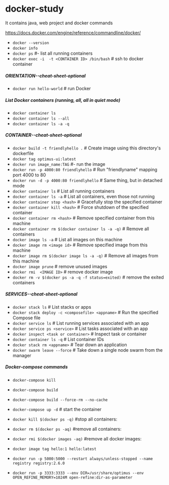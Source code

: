 # docker-study
It contains java, web project and docker commands

https://docs.docker.com/engine/reference/commandline/docker/

- `docker --version`
- `docker info`
- `docker ps`   #- list all running containers
- `docker exec -i  -t <CONTAINER ID> /bin/bash`     # ssh to docker container

##### ORIENTATION--cheat-sheet-optional ##############

- `docker run hello-world`       # run Docker

##### List Docker containers (running, all, all in quiet mode)
- `docker container ls`
- `docker container ls --all`
- `docker container ls -a -q`

##### CONTAINER--cheat-sheet-optional
- `docker build -t friendlyhello .`  												# Create image using this directory's dockerfile
- `docker tag optimus-ui:latest`
- `docker run image_name:TAG`   														#- run the image
- `docker run -p 4000:80 friendlyhello`  										# Run "friendlyname" mapping port 4000 to 80
- `docker run -d -p 4000:80 friendlyhello`    							# Same thing, but in detached mode
- `docker container ls`                       							# List all running containers
- `docker container ls -a`            											# List all containers, even those not running
- `docker container stop <hash>`           									# Gracefully stop the specified container
- `docker container kill <hash>`         										# Force shutdown of the specified container
- `docker container rm <hash>`        											# Remove specified container from this machine
- `docker container rm $(docker container ls -a -q)`        # Remove all containers
- `docker image ls -a`                             					# List all images on this machine
- `docker image rm <image id>`            									# Remove specified image from this machine
- `docker image rm $(docker image ls -a -q)`  							# Remove all images from this machine
- `docker image prune`  																		# remove unused images
- `docker rmi  <IMAGE ID>`   														    # remove docker image
- `docker rm -v $(docker ps -a -q -f status=exited)`        # remove the exited containers

##### SERVICES--cheat-sheet-optional
- `docker stack ls`                                         # List stacks or apps
- `docker stack deploy -c <composefile> <appname>`  				# Run the specified Compose file
- `docker service ls`                												# List running services associated with an app
- `docker service ps <service>`                  						# List tasks associated with an app
- `docker inspect <task or container>`                   		# Inspect task or container
- `docker container ls -q`                                  # List container IDs
- `docker stack rm <appname>`                             	# Tear down an application
- `docker swarm leave --force`      												# Take down a single node swarm from the manager

##### Docker-compose commands #######
- `docker-compose kill`
- `docker-compose build`
- `docker-compose build --force-rm --no-cache`
- `docker-compose up -d`                                		# start the container
- `docker kill $(docker ps -q)`															#stop all containers:
- `docker rm $(docker ps -aq)`															#remove all containers:
- `docker rmi $(docker images -aq)`													#remove all docker images:

- `docker image tag hello:1 hello:latest`
- `docker run -p 5000:5000 --restart always/unless-stopped --name registry registry:2.6.0`

- `docker run -p 3333:3333 --env DIR=/usr/share/optimus --env OPEN_REFINE_MEMORY=1024M open-refine:dir-as-parameter`
